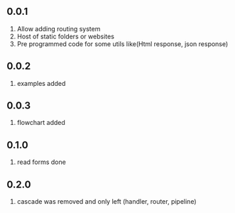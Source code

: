 ## 0.0.1

1. Allow adding routing system
1. Host of static folders or websites
1. Pre programmed code for some utils like(Html response, json response)

## 0.0.2
1. examples added

## 0.0.3
1. flowchart added

## 0.1.0
1. read forms done

## 0.2.0
1. cascade was removed and only left (handler, router, pipeline)